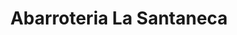 ---
title: "Abarroteria La Santaneca"
url: /cojutepeque/abarroteria-la-santaneca/
shop: comodidad
---